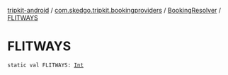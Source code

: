 [tripkit-android](../../index.md) / [com.skedgo.tripkit.bookingproviders](../index.md) / [BookingResolver](index.md) / [FLITWAYS](./-f-l-i-t-w-a-y-s.md)

# FLITWAYS

`static val FLITWAYS: `[`Int`](https://kotlinlang.org/api/latest/jvm/stdlib/kotlin/-int/index.html)